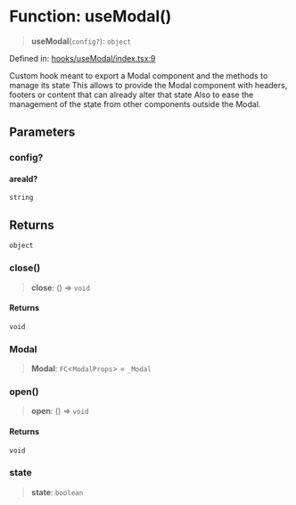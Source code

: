 # Function: useModal()

> **useModal**(`config?`): `object`

Defined in: [hooks/useModal/index.tsx:9](https://github.com/onyx-og/prismal-react/blob/f611b276376e5e5dfd4621937c01a0c007234c7b/src/hooks/useModal/index.tsx#L9)

Custom hook meant to export a Modal component and the methods to manage its state
This allows to provide the Modal component with headers, footers or content that can already alter that state
Also to ease the management of the state from other components outside the Modal.

## Parameters

### config?

#### areaId?

`string`

## Returns

`object`

### close()

> **close**: () => `void`

#### Returns

`void`

### Modal

> **Modal**: `FC`\<`ModalProps`\> = `_Modal`

### open()

> **open**: () => `void`

#### Returns

`void`

### state

> **state**: `boolean`
